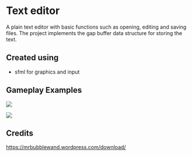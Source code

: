 # Text editor

A plain text editor with basic functions such as opening, editing and saving files. The project implements the gap buffer data structure for storing the text.

## Created using

* sfml for graphics and input

## Gameplay Examples

![](https://imgur.com/a/mFfLWEW)

![](https://imgur.com/a/Uo6WFKu)

## Credits

https://mrbubblewand.wordpress.com/download/

